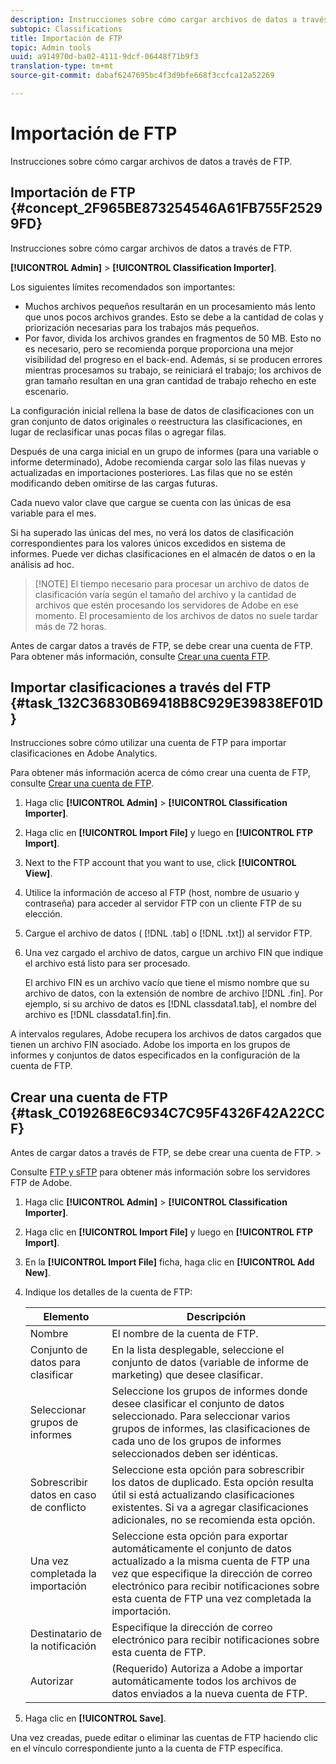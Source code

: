 ```yaml
---
description: Instrucciones sobre cómo cargar archivos de datos a través de FTP.
subtopic: Classifications
title: Importación de FTP
topic: Admin tools
uuid: a914970d-ba02-4111-9dcf-06448f71b9f3
translation-type: tm+mt
source-git-commit: dabaf6247695bc4f3d9bfe668f3ccfca12a52269

---
```



# Importación de FTP

Instrucciones sobre cómo cargar archivos de datos a través de FTP.

## Importación de FTP {#concept_2F965BE873254546A61FB755F25299FD}

Instrucciones sobre cómo cargar archivos de datos a través de FTP.

**[!UICONTROL Admin]** > **[!UICONTROL Classification Importer]**.

Los siguientes límites recomendados son importantes:

* Muchos archivos pequeños resultarán en un procesamiento más lento que unos pocos archivos grandes. Esto se debe a la cantidad de colas y priorización necesarias para los trabajos más pequeños.
* Por favor, divida los archivos grandes en fragmentos de 50 MB. Esto no es necesario, pero se recomienda porque proporciona una mejor visibilidad del progreso en el back-end. Además, si se producen errores mientras procesamos su trabajo, se reiniciará el trabajo; los archivos de gran tamaño resultan en una gran cantidad de trabajo rehecho en este escenario.

La configuración inicial rellena la base de datos de clasificaciones con un gran conjunto de datos originales o reestructura las clasificaciones, en lugar de reclasificar unas pocas filas o agregar filas.

Después de una carga inicial en un grupo de informes (para una variable o informe determinado), Adobe recomienda cargar solo las filas nuevas y actualizadas en importaciones posteriores. Las filas que no se estén modificando deben omitirse de las cargas futuras.

Cada nuevo valor clave que cargue se cuenta con las únicas de esa variable para el mes.

Si ha superado las únicas del mes, no verá los datos de clasificación correspondientes para los valores únicos excedidos en sistema de informes. Puede ver dichas clasificaciones en el almacén de datos o en la análisis ad hoc.

>[!NOTE] El tiempo necesario para procesar un archivo de datos de clasificación varía según el tamaño del archivo y la cantidad de archivos que estén procesando los servidores de Adobe en ese momento. El procesamiento de los archivos de datos no suele tardar más de 72 horas.

Antes de cargar datos a través de FTP, se debe crear una cuenta de FTP. Para obtener más información, consulte [Crear una cuenta FTP](/help/components/c-classifications2/c-classifications-importer/c-uploading-saint-data-files-via-ftp.md#task_C019268E6C934C7C95F4326F42A22CCF).

## Importar clasificaciones a través del FTP {#task_132C36830B69418B8C929E39838EF01D}

<!-- 

t_upload_a_saint_data_file_via_ftp.xml

 -->

Instrucciones sobre cómo utilizar una cuenta de FTP para importar clasificaciones en Adobe Analytics.

Para obtener más información acerca de cómo crear una cuenta de FTP, consulte  [Crear una cuenta de FTP](/help/components/c-classifications2/c-classifications-importer/c-uploading-saint-data-files-via-ftp.md#task_C019268E6C934C7C95F4326F42A22CCF).

1. Haga clic **[!UICONTROL Admin]** > **[!UICONTROL Classification Importer]**.
1. Haga clic en **[!UICONTROL Import File]** y luego en **[!UICONTROL FTP Import]**.
1. Next to the FTP account that you want to use, click **[!UICONTROL View]**.
1. Utilice la información de acceso al FTP (host, nombre de usuario y contraseña) para acceder al servidor FTP con un cliente FTP de su elección.
1. Cargue el archivo de datos ( [!DNL .tab] o [!DNL .txt]) al servidor FTP.
1. Una vez cargado el archivo de datos, cargue un archivo FIN que indique el archivo está listo para ser procesado.

   El archivo FIN es un archivo vacío que tiene el mismo nombre que su archivo de datos, con la extensión de nombre de archivo [!DNL .fin]. Por ejemplo, si su archivo de datos es [!DNL classdata1.tab], el nombre del archivo es [!DNL classdata1.fin].fin.

A intervalos regulares, Adobe recupera los archivos de datos cargados que tienen un archivo FIN asociado. Adobe los importa en los grupos de informes y conjuntos de datos especificados en la configuración de la cuenta de FTP.

## Crear una cuenta de FTP {#task_C019268E6C934C7C95F4326F42A22CCF}

Antes de cargar datos a través de FTP, se debe crear una cuenta de FTP. >

<!-- 

t_create_an_ftp_account.xml

 -->

Consulte [FTP y sFTP](https://marketing.adobe.com/resources/help/es_ES/whitepapers/ftp/) para obtener más información sobre los servidores FTP de Adobe.

1. Haga clic **[!UICONTROL Admin]** > **[!UICONTROL Classification Importer]**.
1. Haga clic en **[!UICONTROL Import File]** y luego en **[!UICONTROL FTP Import]**.
1. En la **[!UICONTROL Import File]** ficha, haga clic en **[!UICONTROL Add New]**.
1. Indique los detalles de la cuenta de FTP:

   | Elemento | Descripción |
   |---|---|
   | Nombre | El nombre de la cuenta de FTP. |
   | Conjunto de datos para clasificar | En la lista desplegable, seleccione el conjunto de datos (variable de informe de marketing) que desee clasificar. |
   | Seleccionar grupos de informes | Seleccione los grupos de informes donde desee clasificar el conjunto de datos seleccionado. Para seleccionar varios grupos de informes, las clasificaciones de cada uno de los grupos de informes seleccionados deben ser idénticas. |
   | Sobrescribir datos en caso de conflicto | Seleccione esta opción para sobrescribir los datos de duplicado. Esta opción resulta útil si está actualizando clasificaciones existentes. Si va a agregar clasificaciones adicionales, no se recomienda esta opción. |
   | Una vez completada la importación | Seleccione esta opción para exportar automáticamente el conjunto de datos actualizado a la misma cuenta de FTP una vez que especifique la dirección de correo electrónico para recibir notificaciones sobre esta cuenta de FTP una vez completada la importación. |
   | Destinatario de la notificación | Especifique la dirección de correo electrónico para recibir notificaciones sobre esta cuenta de FTP. |
   | Autorizar | (Requerido) Autoriza a Adobe a importar automáticamente todos los archivos de datos enviados a la nueva cuenta de FTP. |

1. Haga clic en **[!UICONTROL Save]**.

Una vez creadas, puede editar o eliminar las cuentas de FTP haciendo clic en el vínculo correspondiente junto a la cuenta de FTP específica.
